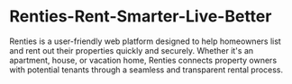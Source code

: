 # Renties-Rent-Smarter-Live-Better
Renties is a user-friendly web platform designed to help homeowners list and rent out their properties quickly and securely. Whether it's an apartment, house, or vacation home, Renties connects property owners with potential tenants through a seamless and transparent rental process.  
